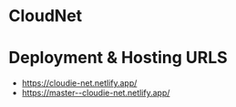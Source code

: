 # CloudNet

# Deployment & Hosting URLS

- https://cloudie-net.netlify.app/
- https://master--cloudie-net.netlify.app/
